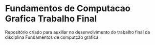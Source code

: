 # Fundamentos de Computacao Grafica Trabalho Final 
 Repositório criado para auxiliar no desenvolvimento do trabalho final da disciplina Fundamentos de computção gráfica
